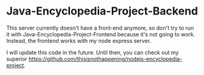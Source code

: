 # Java-Encyclopedia-Project-Backend

This server currently doesn't have a front-end anymore, so don't try to run it with Java-Encyclopedia-Project-Frontend because it's not going to work.
Instead, the frontend works with my node express server.

I will update this code in the future. Until then, you can check out my superior https://github.com/thisisnothappening/nodejs-encyclopedia-project.
